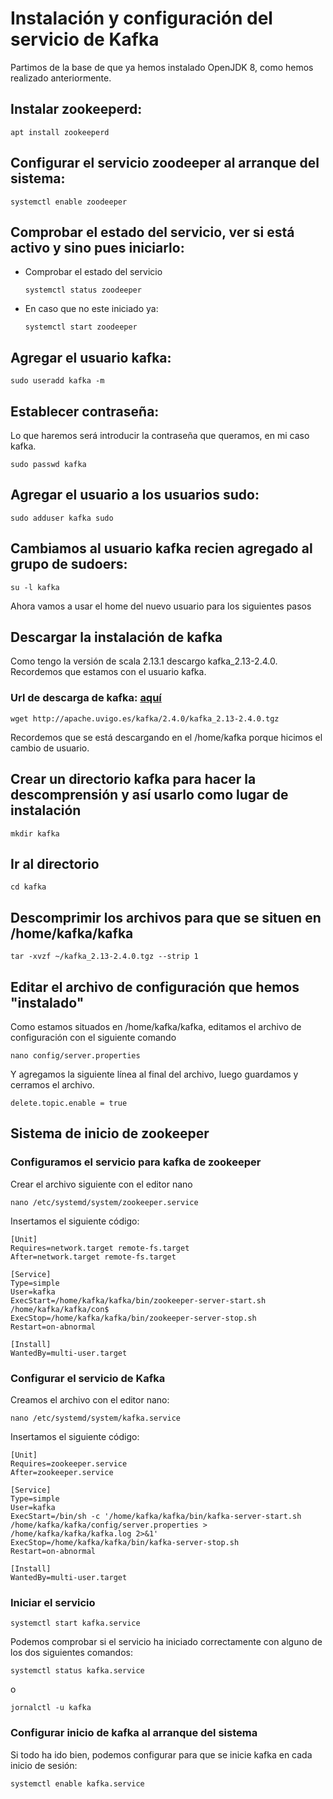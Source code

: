 # Instalación y configuración del servicio de Kafka

Partimos de la base de que ya hemos instalado OpenJDK 8, como hemos realizado anteriormente.

## Instalar zookeeperd:
```
apt install zookeeperd
```

## Configurar el servicio zoodeeper al arranque del sistema:
```
systemctl enable zoodeeper
```

## Comprobar el estado del servicio, ver si está activo y sino pues iniciarlo:

- Comprobar el estado del servicio
    ```
    systemctl status zoodeeper
    ```

- En caso que no este iniciado ya:
    ```
    systemctl start zoodeeper
    ```

## Agregar el usuario kafka:
```
sudo useradd kafka -m
```

## Establecer contraseña:

Lo que haremos será introducir la contraseña que queramos, en mi caso kafka.
```
sudo passwd kafka
```

## Agregar el usuario a los usuarios sudo:
```
sudo adduser kafka sudo
```

## Cambiamos al usuario kafka recien agregado al grupo de sudoers:
```
su -l kafka
```

Ahora vamos a usar el home del nuevo usuario para los siguientes pasos

## Descargar la instalación de kafka
Como tengo la versión de scala 2.13.1 descargo kafka_2.13-2.4.0. Recordemos que estamos con el usuario kafka.

### Url de descarga de kafka: [aquí](http://apache.uvigo.es/kafka/2.4.0/kafka_2.13-2.4.0.tgz)
``` 
wget http://apache.uvigo.es/kafka/2.4.0/kafka_2.13-2.4.0.tgz
```
Recordemos que se está descargando en el /home/kafka porque hicimos el cambio de usuario.

## Crear un directorio kafka para hacer la descomprensión y así usarlo como lugar de instalación
```
mkdir kafka
```

## Ir al directorio
```
cd kafka
```

## Descomprimir los archivos para que se situen en /home/kafka/kafka
```
tar -xvzf ~/kafka_2.13-2.4.0.tgz --strip 1
```

## Editar el archivo de configuración que hemos "instalado"

Como estamos situados en /home/kafka/kafka, editamos el archivo de configuración con el siguiente comando
```
nano config/server.properties
```

Y agregamos la siguiente línea al final del archivo, luego guardamos y cerramos el archivo.
```
delete.topic.enable = true
```

## Sistema de inicio de zookeeper

### Configuramos el servicio para kafka de zookeeper

Crear el archivo siguiente con el editor nano
```
nano /etc/systemd/system/zookeeper.service
```

Insertamos el siguiente código:
```
[Unit]
Requires=network.target remote-fs.target
After=network.target remote-fs.target

[Service]
Type=simple
User=kafka
ExecStart=/home/kafka/kafka/bin/zookeeper-server-start.sh /home/kafka/kafka/con$
ExecStop=/home/kafka/kafka/bin/zookeeper-server-stop.sh
Restart=on-abnormal

[Install]
WantedBy=multi-user.target
```

### Configurar el servicio de Kafka

Creamos el archivo con el editor nano:
```
nano /etc/systemd/system/kafka.service
```

Insertamos el siguiente código: 
```
[Unit]
Requires=zookeeper.service        
After=zookeeper.service

[Service]
Type=simple
User=kafka
ExecStart=/bin/sh -c '/home/kafka/kafka/bin/kafka-server-start.sh /home/kafka/kafka/config/server.properties > /home/kafka/kafka/kafka.log 2>&1'
ExecStop=/home/kafka/kafka/bin/kafka-server-stop.sh
Restart=on-abnormal

[Install]
WantedBy=multi-user.target
```

### Iniciar el servicio

```
systemctl start kafka.service
```

Podemos comprobar si el servicio ha iniciado correctamente con alguno de los dos siguientes comandos:
```
systemctl status kafka.service
```
o
```
jornalctl -u kafka
```
    
### Configurar inicio de kafka al arranque del sistema

Si todo ha ido bien, podemos configurar para que se inicie kafka en cada inicio de sesión:
```
systemctl enable kafka.service
```